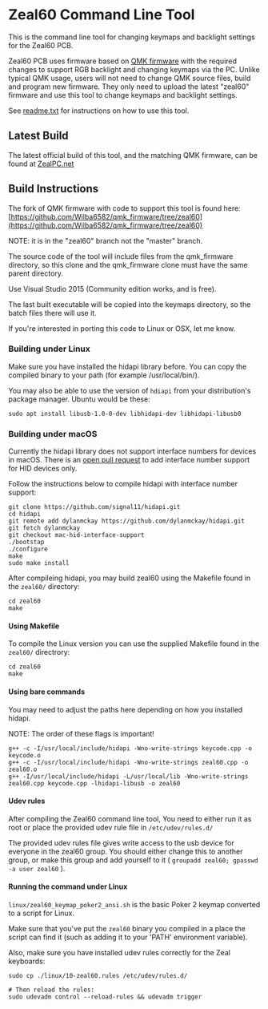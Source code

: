 # Zeal60 Command Line Tool

This is the command line tool for changing keymaps and backlight settings for the Zeal60 PCB.

Zeal60 PCB uses firmware based on [QMK firmware](https://github.com/jackhumbert/qmk_firmware) with the required changes to support RGB backlight and changing keymaps via the PC.
Unlike typical QMK usage, users will not need to change QMK source files, build and program new firmware. They only need to upload the latest "zeal60" firmware and use this tool to change keymaps and backlight settings.

See [readme.txt](/readme.txt) for instructions on how to use this tool.

## Latest Build

The latest official build of this tool, and the matching QMK firmware, can be found at [ZealPC.net](https://zealpc.net/)

## Build Instructions

The fork of QMK firmware with code to support this tool is found here: [https://github.com/Wilba6582/qmk_firmware/tree/zeal60](https://github.com/Wilba6582/qmk_firmware/tree/zeal60)

NOTE: it is in the "zeal60" branch not the "master" branch.

The source code of the tool will include files from the qmk_firmware directory, so this clone and the qmk_firmware clone must have the same parent directory.

Use Visual Studio 2015 (Community edition works, and is free).

The last built executable will be copied into the keymaps directory, so the batch files there will use it.

If you're interested in porting this code to Linux or OSX, let me know.

### Building under Linux

Make sure you have installed the hidapi library before. You can copy the compiled binary to your path (for example /usr/local/bin/).

You may also be able to use the version of `hdiapi` from your distribution's package manager. Ubuntu would be these:

```
sudo apt install libusb-1.0-0-dev libhidapi-dev libhidapi-libusb0
```

### Building under macOS

Currently the hidapi library does not support interface numbers for devices in macOS. There is an
[open pull request](https://github.com/signal11/hidapi/pull/380) to add interface number support for HID devices only.

Follow the instructions below to compile hidapi with interface number support:

```
git clone https://github.com/signal11/hidapi.git
cd hidapi
git remote add dylanmckay https://github.com/dylanmckay/hidapi.git
git fetch dylanmckay
git checkout mac-hid-interface-support
./bootstap
./configure
make
sudo make install
```

After compileing hidapi, you may build zeal60 using the Makefile found in the `zeal60/` directory:

```
cd zeal60
make
```

#### Using Makefile
To compile the Linux version you can use the supplied Makefile found in the `zeal60/` directrory:

```
cd zeal60
make
```

#### Using bare commands

You may need to adjust the paths here depending on how you installed hidapi.

NOTE: The order of these flags is important!

```
g++ -c -I/usr/local/include/hidapi -Wno-write-strings keycode.cpp -o keycode.o
g++ -c -I/usr/local/include/hidapi -Wno-write-strings zeal60.cpp -o zeal60.o
g++ -I/usr/local/include/hidapi -L/usr/local/lib -Wno-write-strings zeal60.cpp keycode.cpp -lhidapi-libusb -o zeal60
```

#### Udev rules

After compiling the Zeal60 command line tool, You need to either run it as root or place the provided udev rule file in `/etc/udev/rules.d/` 

The provided udev rules file gives write access to the usb device for everyone in the zeal60 group. You should either change this to another group, or make this group and add yourself to it ( `groupadd zeal60; gpasswd -a user zeal60` ).

#### Running the command under Linux

`linux/zeal60_keymap_poker2_ansi.sh` is the basic Poker 2 keymap converted to a script for Linux.

Make sure that you've put the `zeal60` binary you compiled in a place the script can find it (such as adding it to your 'PATH' environment variable).

Also, make sure you have installed udev rules correctly for the Zeal keyboards:

```
sudo cp ./linux/10-zeal60.rules /etc/udev/rules.d/

# Then reload the rules:
sudo udevadm control --reload-rules && udevadm trigger
```

